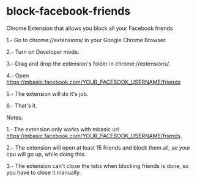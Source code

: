 # block-facebook-friends
Chrome Extension that allows you block all your Facebook friends

1.- Go to chrome://extensions/ in your Google Chrome Browser.

2.- Turn on Developer mode.

3.- Drag and drop the extension's folder in chrome://extensions/.

4.- Open https://mbasic.facebook.com/YOUR_FACEBOOK_USERNAME/friends

5.- The extension will do it's job.

6.- That's it.

Notes:

1.- The extension only works with mbasic url https://mbasic.facebook.com/YOUR_FACEBOOK_USERNAME/friends.

2.- The extension will open at least 15 friends and block them all, so your cpu will go up, while doing this.

3.- The extension can't close the tabs when blocking friends is done, so you have to close it manually.
